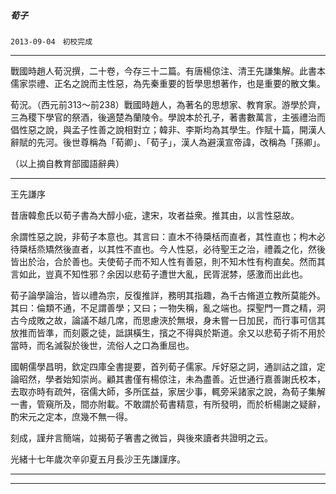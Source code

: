 

##### 荀子
`2013-09-04　初校完成 `

* * *

戰國時趙人荀況撰，二十卷，今存三十二篇。有唐楊倞注、清王先謙集解。此書本儒家崇禮、正名之說而主性惡，為先秦重要的哲學思想著作，也是重要的散文集。

荀況。（西元前313～前238）戰國時趙人，為著名的思想家、教育家。游學於齊，三為稷下學官的祭酒，後適楚為蘭陵令。學說本於孔子，著書數萬言，主張禮治而倡性惡之說，與孟子性善之說相對立；韓非、李斯均為其學生。作賦十篇，開漢人辭賦的先河。後世尊稱為「荀卿」、「荀子」，漢人為避漢宣帝諱，改稱為「孫卿」。

（以上摘自教育部國語辭典）

* * *

王先謙序

昔唐韓愈氏以荀子書為大醇小疵，逮宋，攻者益衆。推其由，以言性惡故。

余謂性惡之說，非荀子本意也。其言曰：直木不待檃栝而直者，其性直也；枸木必待檃栝烝矯然後直者，以其性不直也。今人性惡，必待聖王之治，禮義之化，然後皆出於治，合於善也。夫使荀子而不知人性有善惡，則不知木性有枸直矣。然而其言如此，豈真不知性邪？余因以悲荀子遭世大亂，民胥泯棼，感激而出此也。

荀子論學論治，皆以禮為宗，反復推詳，務明其指趣，為千古脩道立教所莫能外。其曰：倫類不通，不足謂善學；又曰；一物失稱，亂之端也。探聖門一貫之精，洞古今成敗之故，論議不越几席，而思慮浹於無垠，身未嘗一日加民，而行事可信其放推而皆準，而刻覈之徒，詆諆橫生，擯之不得與於斯道。余又以悲荀子術不用於當時，而名滅裂於後世，流俗人之口為重屈也。

國朝儒學昌明，欽定四庫全書提要，首列荀子儒家。斥好惡之詞，通訓詁之誼，定論昭然，學者始知崇尚。顧其書僅有楊倞注，未為盡善。近世通行嘉善謝氏校本，去取亦時有疏舛，宿儒大師，多所匡益，家居少事，輒旁采諸家之說，為荀子集解一書，管窺所及，間亦附載。不敢謂於荀書精意，有所發明，而於析楊謝之疑辭，酌宋元之定本，庶幾不無一得。

刻成，謹弁言簡端，竝揭荀子箸書之微旨，與後來讀者共證明之云。

光緒十七年歲次辛卯夏五月長沙王先謙謹序。

* * *

* * *

